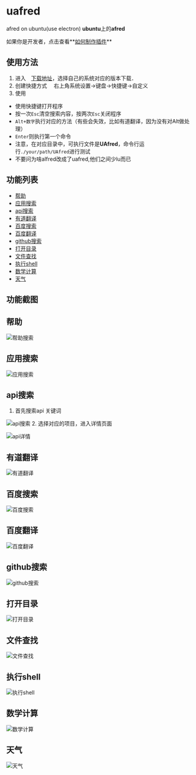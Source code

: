 # uafred
afred on ubuntu(use electron)
**ubuntu**上的**afred** 

如果你是开发者，点击查看**[如何制作插件](https://github.com/zhenyangze/uafred/blob/master/README_DEV.md)**

使用方法
----
1. 进入　[下载地址](https://github.com/zhenyangze/uafred/tree/master/download)，选择自己的系统对应的版本下载．
2. 创建快捷方式
　右上角系统设置->键盘->快捷键->自定义
3. 使用
  * 使用快捷键打开程序
  * 按一次`Esc`清空搜索内容，按两次`Esc`关闭程序
  * `Alt+数字`执行对应的方法（有些会失效，比如有道翻译，因为没有对Alt做处理）
  * `Enter`则执行第一个命令
  * 注意，在对应目录中，可执行文件是**UAfred**，命令行运行`./your/path/UAfred`进行测试
  * 不要问为啥alfred改成了uafred,他们之间少lu而已

## 功能列表
* [帮助](https://github.com/zhenyangze/uafred/blob/master/README.md#帮助)
* [应用搜索](https://github.com/zhenyangze/uafred/blob/master/README.md#应用搜索)
* [api搜索](https://github.com/zhenyangze/uafred/blob/master/README.md#api搜索)
* [有道翻译](https://github.com/zhenyangze/uafred/blob/master/README.md#有道翻译)
* [百度搜索](https://github.com/zhenyangze/uafred/blob/master/README.md#百度搜索)
* [百度翻译](https://github.com/zhenyangze/uafred/blob/master/README.md#百度翻译)
* [github搜索](https://github.com/zhenyangze/uafred/blob/master/README.md#github搜索)
* [打开目录](https://github.com/zhenyangze/uafred/blob/master/README.md#打开目录)
* [文件查找](https://github.com/zhenyangze/uafred/blob/master/README.md#文件查找)
* [执行shell](https://github.com/zhenyangze/uafred/blob/master/README.md#执行shell)
* [数学计算](https://github.com/zhenyangze/uafred/blob/master/README.md#数学计算)
* [天气](https://github.com/zhenyangze/uafred/blob/master/README.md#天气)

功能截图
----
## 帮助
![帮助搜索](https://github.com/zhenyangze/uafred/raw/master/screenshot/help.png)
## 应用搜索
![应用搜索](https://github.com/zhenyangze/uafred/raw/master/screenshot/app.png)
## api搜索
1. 首先搜索api 关键词

 ![api搜索](https://github.com/zhenyangze/uafred/raw/master/screenshot/api.png)
2. 选择对应的项目，进入详情页面

 ![api详情](https://github.com/zhenyangze/uafred/raw/master/screenshot/w3c.png)

## 有道翻译
![有道翻译](https://github.com/zhenyangze/uafred/raw/master/screenshot/yd.png)
## 百度搜索
![百度搜索](https://github.com/zhenyangze/uafred/raw/master/screenshot/bd.png)
## 百度翻译
![百度翻译](https://github.com/zhenyangze/uafred/raw/master/screenshot/bdfy.png)
## github搜索
![github搜索](https://github.com/zhenyangze/uafred/raw/master/screenshot/github.png)
## 打开目录
![打开目录](https://github.com/zhenyangze/uafred/raw/master/screenshot/cd.png)
## 文件查找
![文件查找](https://github.com/zhenyangze/uafred/raw/master/screenshot/find.png)
## 执行shell
![执行shell](https://github.com/zhenyangze/uafred/raw/master/screenshot/shell.png)
## 数学计算
![数学计算](https://github.com/zhenyangze/uafred/raw/master/screenshot/calc.png)
## 天气
![天气](https://github.com/zhenyangze/uafred/raw/master/screenshot/weather.png)
